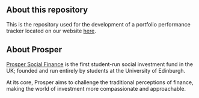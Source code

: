 ## About this repository

This is the repository used for the development of a portfolio performance tracker located on our website [here](https://prospersocialfinance.co.uk/investments/tracking).

## About Prosper

[Prosper Social Finance](https://prospersocialfinance.co.uk/) is the first student-run social investment fund in the UK; founded and run entirely by students at the University of Edinburgh.

At its core, Prosper aims to challenge the traditional perceptions of finance, making the world of investment more compassionate and approachable.


